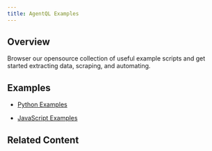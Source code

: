 ```yaml
---
title: AgentQL Examples
---
```


## Overview

Browser our opensource collection of useful example scripts and get started extracting data, scraping, and automating.

## Examples

- [Python Examples](/examples/python)

- [JavaScript Examples](/examples/js)

## Related Content

<Cards>
  <Card
      title="Example Python Scripts"
      description="Collection of example Python scripts"
      icon="github"
      href = "https://github.com/${process.env.GITHUB_REPO_OWNER}/${process.env.GITHUB_REPO_NAME}/tree/main/examples/python/"
  />
  <Card
      title="Example JavaScript Scripts"
      description="Collection of example JavaScript scripts"
      icon="github"
      href = "https://github.com/${process.env.GITHUB_REPO_OWNER}/${process.env.GITHUB_REPO_NAME}/tree/main/examples/js/"
  />
</Cards>
